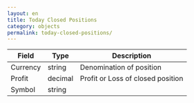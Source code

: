 ```yaml
---
layout: en
title: Today Closed Positions
category: objects
permalink: today-closed-positions/
---
```


| Field    | Type    | Description |
| -------- | ------- | ----------- |
| Currency | string  | Denomination of position |
| Profit   | decimal | Profit or Loss of closed position |
| Symbol   | string  | |